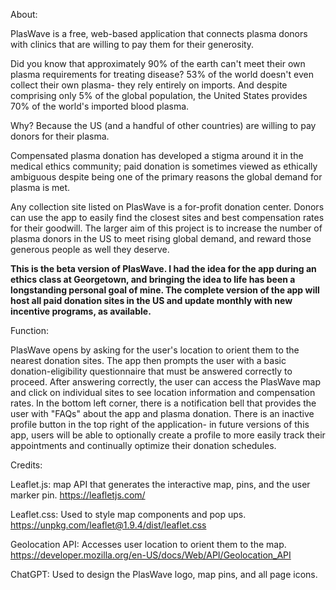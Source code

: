 About: 

PlasWave is a free, web-based application that connects plasma donors with clinics that are willing to pay them for their generosity. 

Did you know that approximately 90% of the earth can't meet their own plasma requirements for treating disease? 53% of the world doesn't even collect their own plasma- they rely entirely on imports. And despite comprising only 5% of the global population, the United States provides 70% of the world's imported blood plasma.

Why? Because the US (and a handful of other countries) are willing to pay donors for their plasma.

Compensated plasma donation has developed a stigma around it in the medical ethics community; paid donation is sometimes viewed as ethically ambiguous despite being one of the primary reasons the global demand for plasma is met. 

Any collection site listed on PlasWave is a for-profit donation center. Donors can use the app to easily find the closest sites and best compensation rates for their goodwill. The larger aim of this project is to increase the number of plasma donors in the US to meet rising global demand, and reward those generous people as well they deserve.

**This is the beta version of PlasWave. I had the idea for the app during an ethics class at Georgetown, and bringing the idea to life has been a longstanding personal goal of mine. The complete version of the app will host all paid donation sites in the US and update monthly with new incentive programs, as available.**

Function:

PlasWave opens by asking for the user's location to orient them to the nearest donation sites. The app then prompts the user with a basic donation-eligibility questionnaire that must be answered correctly to proceed. After answering correctly, the user can access the PlasWave map and click on individual sites to see location information and compensation rates. In the bottom left corner, there is a notification bell that provides the user with "FAQs" about the app and plasma donation. There is an inactive profile button in the top right of the application- in future versions of this app, users will be able to optionally create a profile to more easily track their appointments and continually optimize their donation schedules.

Credits:

Leaflet.js: map API that generates the interactive map, pins, and the user marker pin. https://leafletjs.com/

Leaflet.css: Used to style map components and pop ups. https://unpkg.com/leaflet@1.9.4/dist/leaflet.css

Geolocation API: Accesses user location to orient them to the map. https://developer.mozilla.org/en-US/docs/Web/API/Geolocation_API

ChatGPT: Used to design the PlasWave logo, map pins, and all page icons.
